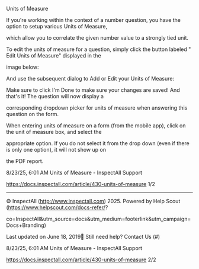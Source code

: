 Units of Measure

If you're working within the context of a number question, you have the option to setup various Units of Measure,

which allow you to correlate the given number value to a strongly tied unit.

To edit the units of measure for a question, simply click the button labeled " Edit Units of Measure" displayed in the

image below:

And use the subsequent dialog to Add or Edit your Units of Measure:

Make sure to click I'm Done to make sure your changes are saved! And that's it! The question will now display a

corresponding dropdown picker for units of measure when answering this question on the form.

When entering units of measure on a form (from the mobile app), click on the unit of measure box, and select the

appropriate option.  If you do not select it from the drop down (even if there is only one option), it will not show up on

the PDF report.

8/23/25, 6:01 AM Units of Measure - InspectAll Support

https://docs.inspectall.com/article/430-units-of-measure 1/2


---

© InspectAll (http://www.inspectall.com) 2025. Powered by Help Scout (https://www.helpscout.com/docs-refer/?

co=InspectAll&utm_source=docs&utm_medium=footerlink&utm_campaign=Docs+Branding)

Last updated on June 18, 2019 Still need help? Contact Us (#)

8/23/25, 6:01 AM Units of Measure - InspectAll Support

https://docs.inspectall.com/article/430-units-of-measure 2/2

